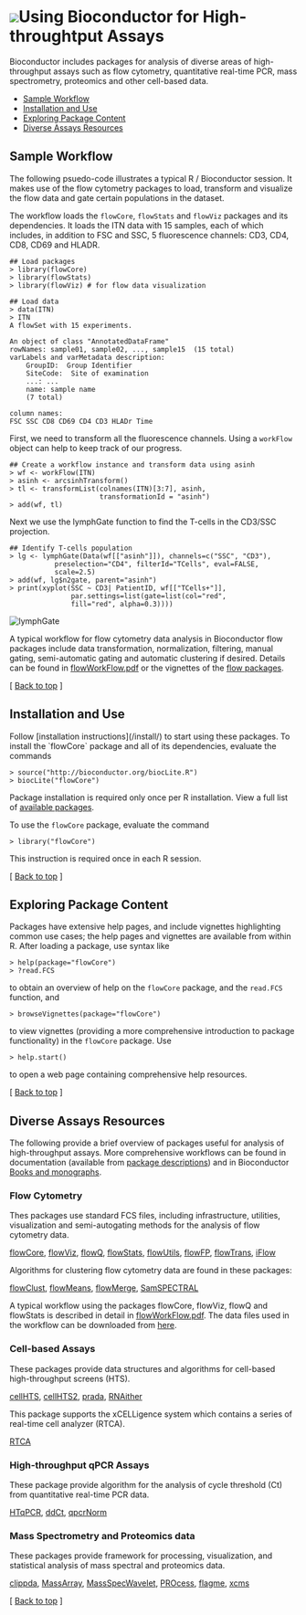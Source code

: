 ![](/images/icons/help.gif)Using Bioconductor for High-throughtput Assays
========================================================================

Bioconductor includes packages for analysis of diverse areas of
high-throughput assays such as flow cytometry, quantitative real-time PCR,
mass spectrometry, proteomics and other cell-based data. 

* [Sample Workflow](#sample-workflow)  
* [Installation and Use](#install-and-use)
* [Exploring Package Content](#exploring-package-content)
* [Diverse Assays Resources](#diverse-assays-resources)

<h2 id="sample-workflow"> Sample Workflow</h2>

The following psuedo-code illustrates a typical R / Bioconductor
session. It makes use of the flow cytometry packages to load, transform and
visualize the flow data and gate certain populations in the dataset. 

The workflow loads the `flowCore`, `flowStats` and `flowViz` packages and its
dependencies.  It loads the ITN data with 15 samples, each of which includes,
in addition to FSC and SSC, 5 fluorescence channels: CD3, CD4, CD8, CD69 and
HLADR. 

    ## Load packages
    > library(flowCore)
    > library(flowStats)
    > library(flowViz) # for flow data visualization

    ## Load data
    > data(ITN)
    > ITN
	A flowSet with 15 experiments.

	An object of class "AnnotatedDataFrame"
  	rowNames: sample01, sample02, ..., sample15  (15 total)
  	varLabels and varMetadata description:
    	GroupID:  Group Identifier
    	SiteCode:  Site of examination
    	...: ...
    	name: sample name
    	(7 total)

  	column names:
  	FSC SSC CD8 CD69 CD4 CD3 HLADr Time

First, we need to transform all the fluorescence channels. Using a `workFlow`
object can help to keep track of our progress.

    ## Create a workflow instance and transform data using asinh
    > wf <- workFlow(ITN)
    > asinh <- arcsinhTransform()
    > tl <- transformList(colnames(ITN)[3:7], asinh, 
                          transformationId = "asinh")
    > add(wf, tl)

Next we use the lymphGate function to find the T-cells in the CD3/SSC
projection.
    
    ## Identify T-cells population
    > lg <- lymphGate(Data(wf[["asinh"]]), channels=c("SSC", "CD3"),
               preselection="CD4", filterId="TCells", eval=FALSE,
               scale=2.5)
    > add(wf, lg$n2gate, parent="asinh")
    > print(xyplot(SSC ~ CD3| PatientID, wf[["TCells+"]],
                   par.settings=list(gate=list(col="red", 
                   fill="red", alpha=0.3))))
    
![lymphGate](/images/help/workflows/lymphGate.png)
    
A typical workflow for flow cytometry data analysis in Bioconductor flow
packages include data transformation, normalization, filtering, manual gating,
semi-automatic gating and automatic clustering if desired. Details can be
found in [flowWorkFlow.pdf](../flowcytometry/flowWorkFlow.pdf) or the
vignettes of the [flow packages](/help/workflows/flow-cytometry/).

<p class="back_to_top">[ <a href="#top">Back to top</a> ]</p>

<h2 id="install-and-use">Installation and Use</h2>
Follow [installation instructions](/install/) to start using these
packages.  To install the `flowCore` package and all of its
dependencies, evaluate the commands

    > source("http://bioconductor.org/biocLite.R")
    > biocLite("flowCore")

Package installation is required only once per R installation. View a
full list of
[available packages](http://bioconductor.org/packages/release/Software.html).

To use the `flowCore` package, evaluate the command

    > library("flowCore")

This instruction is required once in each R session.

<p class="back_to_top">[ <a href="#top">Back to top</a> ]</p>

<h2 id="exploring-package-content">Exploring Package Content</h2>

Packages have extensive help pages, and include vignettes highlighting
common use cases; the help pages and vignettes are available from
within R. After loading a package, use syntax like

    > help(package="flowCore")
    > ?read.FCS

to obtain an overview of help on the `flowCore` package, and the
`read.FCS` function, and

    > browseVignettes(package="flowCore")

to view vignettes (providing a more comprehensive introduction to
package functionality) in the `flowCore` package. Use

    > help.start()

to open a web page containing comprehensive help resources.

<p class="back_to_top">[ <a href="#top">Back to top</a> ]</p>

<h2 id="diverse-assays-resources">Diverse Assays Resources</h2>

The following provide a brief overview of packages useful for analysis
of high-throughput assays. More comprehensive workflows can be found
in documentation (available from [package
descriptions](http://bioconductor.org/packages/release/Software.html))
and in Bioconductor [Books and monographs](/help/books/).

### Flow Cytometry ###

Thes packages use standard FCS files, including infrastructure,
utilities, visualization and semi-autogating methods for the
analysis of flow cytometry data.

[flowCore](http://bioconductor.org/packages/release/bioc/html/flowCore.html),
[flowViz](http://bioconductor.org/packages/release/bioc/html/flowViz.html),
[flowQ](http://bioconductor.org/packages/release/bioc/html/flowQ.html),
[flowStats](http://bioconductor.org/packages/release/bioc/html/flowStats.html),
[flowUtils](http://bioconductor.org/packages/release/bioc/html/flowUtils.html),
[flowFP](http://bioconductor.org/packages/release/bioc/html/flowFP.html),
[flowTrans](http://bioconductor.org/packages/release/bioc/html/flowTrans.html),
[iFlow](http://bioconductor.org/packages/release/bioc/html/iFlow.html)

Algorithms for clustering flow cytometry data are found in these packages:

[flowClust](http://bioconductor.org/packages/release/bioc/html/flowClust.html),
[flowMeans](http://bioconductor.org/packages/release/bioc/html/flowMeans.html),
[flowMerge](http://bioconductor.org/packages/release/bioc/html/flowMerge.html),
[SamSPECTRAL](http://bioconductor.org/packages/release/bioc/html/SamSPECTRAL.html)

A typical workflow using the packages flowCore, flowViz, flowQ and flowStats
is described in detail in [flowWorkFlow.pdf](/help/workflows/flow-cytometry/flowWorkFlow.pdf).
The data files used in the workflow can be downloaded from
[here](/help/workflows/flow-cytometry/dataFiles.tar).

### Cell-based Assays ###

These packages provide data structures and algorithms for cell-based
high-throughput screens (HTS).

[cellHTS](http://bioconductor.org/packages/release/bioc/html/cellHTS.html),
[cellHTS2](http://bioconductor.org/packages/release/bioc/html/cellHTS2.html),
[prada](http://bioconductor.org/packages/release/bioc/html/prada.html),
[RNAither](http://bioconductor.org/packages/release/bioc/html/RNAither.html)

This package supports the xCELLigence system which contains a series of
real-time cell analyzer (RTCA).

[RTCA](http://bioconductor.org/packages/release/bioc/html/RTCA.html)

### High-throughput qPCR Assays ###

These package provide algorithm for the analysis of cycle threshold
(Ct) from quantitative real-time PCR data.

[HTqPCR](http://bioconductor.org/packages/release/bioc/html/HTqPCR.html),
[ddCt](http://bioconductor.org/packages/release/bioc/html/ddCt.html),
[qpcrNorm](http://bioconductor.org/packages/release/bioc/html/qpcrNorm.html)

### Mass Spectrometry and Proteomics data ###

These packages provide framework for processing, visualization, and
statistical analysis of mass spectral and proteomics data.

[clippda](http://bioconductor.org/packages/release/bioc/html/clippda.html),
[MassArray](http://bioconductor.org/packages/release/bioc/html/MassArray.html),
[MassSpecWavelet](http://bioconductor.org/packages/release/bioc/html/MassSpecWavelet.html),
[PROcess](http://bioconductor.org/packages/release/bioc/html/PROcess.html),
[flagme](http://bioconductor.org/packages/release/bioc/html/flagme.html),
[xcms](http://bioconductor.org/packages/release/bioc/html/xcms.html)

<p class="back_to_top">[ <a href="#top">Back to top</a> ]</p>

